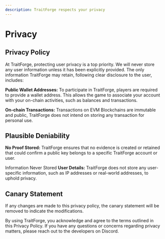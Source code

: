 ```yaml
---
description: TraitForge respects your privacy
---
```

# Privacy
## Privacy Policy

At TraitForge, protecting user privacy is a top priority. We will never store any user information unless it has been explicitly provided. The only information TraitForge may retain, following clear disclosure to the user, includes:

**Public Wallet Addresses:** To participate in TraitForge, players are required to provide a wallet address. This allows the game to associate your account with your on-chain activities, such as balances and transactions.

**On-chain Transactions:** Transactions on EVM Blockchains are immutable and public, TraitForge does not intend on storing any transaction for personal use.

## Plausible Deniability
**No Proof Stored:** TraitForge ensures that no evidence is created or retained that could confirm a public key belongs to a specific TraitForge account or user.

Information Never Stored
**User Details:** TraitForge does not store any user-specific information, such as IP addresses or real-world addresses, to uphold privacy.

## Canary Statement
If any changes are made to this privacy policy, the canary statement will be removed to indicate the modifications.

By using TraitForge, you acknowledge and agree to the terms outlined in this Privacy Policy. If you have any questions or concerns regarding privacy matters, please reach out to the developers on Discord.
